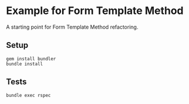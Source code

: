 # Example for Form Template Method

A starting point for Form Template Method refactoring.

## Setup

```
gem install bundler
bundle install
```

## Tests

```
bundle exec rspec
```